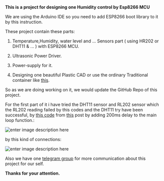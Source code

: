 **This is a project for designing one Humidity control by Esp8266 MCU**

We are using the Arduino IDE so you need to add ESP8266 boot library to it by this instruction.


These project contain these parts:

 1. Temperature,Humidity, water level and ... Sensors part ( using HR202 or DHT11 & ... ) with ESP8266 MCU. 
 2.  Ultrasonic Power Driver.

 3. Power-supply for it.
 4. Designing one beautiful Plastic CAD or use the ordinary Traditional container like [this][1].

So as we are doing working on it, we would update the GitHub Repo of this project.

For the first part of it i have tried the DHT11 sensor and RL202 sensor which the RL202  reading failed by this codes and the DHT11 try have been successful, by [this code][2] from [this][3] post by adding 200ms delay to the main loop function.:

![enter image description here][4]

by this kind of connections:

![enter image description here][5]

Also we have one [telegram group][6] for more communication about this project for our self.

**Thanks for your attention.**


  [1]: https://grabcad.com/library/148447
  [2]: https://github.com/GSH-Open-source-projects/Esp8266-Home-Humidity-device/blob/master/DHT_ESP8266/DHT_ESP8266.ino
  [3]: https://www.electronicwings.com/nodemcu/dht11-sensor-interfacing-with-nodemcu
  [4]: https://i.stack.imgur.com/QS8sh.png
  [5]: https://i.stack.imgur.com/kDTwT.png
  [6]: https://t.me/joinchat/CKfLihtRUUbOkM-mKniJww
